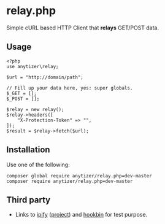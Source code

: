 # relay.php

Simple cURL based HTTP Client that __relays__ GET/POST data.


## Usage

    <?php
    use anytizer\relay;
    
    $url = "http://domain/path";

    // Fill up your data here, yes: super globals.
    $_GET = [];
    $_POST = [];

    $relay = new relay();
    $relay->headers([
        "X-Protection-Token" => "",
    ]);
    $result = $relay->fetch($url);


## Installation

Use one of the following:

    composer global require anytizer/relay.php=dev-master
    composer require anytizer/relay.php=dev-master


## Third party

 * Links to [ipify](https://www.ipify.org/) ([project](https://github.com/rdegges/ipify-api/)) and [hookbin](https://hookbin.com/) for test purpose.
